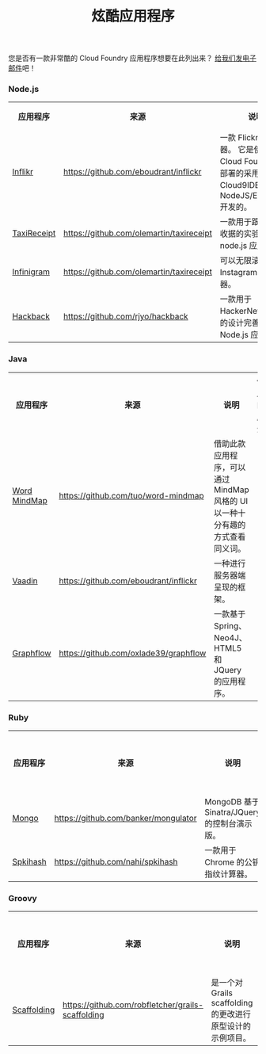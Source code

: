 ﻿---
title: 炫酷应用程序

description: Cloud Foundry 上的炫酷应用程序

tags:
    - 样例

    - 示例

---

您是否有一款非常酷的 Cloud Foundry 应用程序想要在此列出来？
[给我们发电子邮件](mailto:jacksonc@vmware.com)吧！


### Node.js

<table class="std">

<tr>

<th>应用程序</th>

<th>来源</th>

<th>说明</th>

<th>使用的服务</th>

</tr>

<tr>

<td><a href="http://inflickr.cloudfoundry.com/" target="
_blank">Inflikr</a></td>

<td><a href="https://github.com/eboudrant/inflickr" target="
_blank">https://github.com/eboudrant/inflickr</a></td>

<td>一款 Flickr 浏览器。
它是使用 Cloud Foundry 上部署的采用 Cloud9IDE 的 NodeJS/ExpressJS 开发的。</td>

<td></td>

</tr>

<tr>

<td><a href="http://taxireceipt.cloudfoundry.com/" target="
_blank">TaxiReceipt</a></td>

<td><a href="https://github.com/olemartin/taxireceipt" target="
_blank">https://github.com/olemartin/taxireceipt</a></td>

<td>一款用于跟踪出租车收据的实验性 node.js 应用程序。</td>

<td>MongoDB</td>

</tr>

<tr>

<td><a href="http://infinigram.cloudfoundry.com" target="
_blank">Infinigram</a></td>

<td><a href="https://github.com/olemartin/taxireceipt" target="
_blank">https://github.com/olemartin/taxireceipt</a></td>

<td>可以无限滚动的 Instagram 图片查看器。</td>

<td></td>

</tr>

<tr>

<td><a href="http://hackback.cloudfoundry.com" target="
_blank">Hackback</a></td>

<td><a href="https://github.com/rjyo/hackback" target="
_blank">https://github.com/rjyo/hackback</a></td>

<td>一款用于 HackerNews 链接的设计完善的 Node.js 应用程序。</td>

<td></td>

</tr>

</table>



### Java

<table class="std">

<tr>

<th>应用程序</th>

<th>来源</th>

<th>说明</th>

<th>使用的服务</th>

</tr>

<tr>

<td><a href="http://word-mindmap.cloudfoundry.com/" target="
_blank">Word MindMap</a></td>

<td><a href="https://github.com/tuo/word-mindmap" target="
_blank">https://github.com/tuo/word-mindmap</a></td>

<td>借助此款应用程序，可以通过 MindMap 风格的 UI 以一种十分有趣的方式查看同义词。</td>

<td></td>

</tr>

<tr>

<td><a href="http://vaadin.cloudfoundry.com/" target="
_blank">Vaadin</a></td>

<td><a href="https://github.com/eboudrant/inflickr" target="
_blank">https://github.com/eboudrant/inflickr</a></td>

<td>一种进行服务器端呈现的框架。</td>

<td></td>

</tr>

<tr>

<td><a href="http://graphflow.cloudfoundry.com/" target="
_blank">Graphflow</a></td>

<td><a href="https://github.com/oxlade39/graphflow" target="
_blank">https://github.com/oxlade39/graphflow</a></td>

<td>一款基于 Spring、Neo4J、HTML5 和 JQuery 的应用程序。</td>

<td></td>

</tr>

</table>




### Ruby

<table class="std">

<tr>

<th>应用程序</th>

<th>来源</th>

<th>说明</th>

<th>使用的服务</th>

</tr>

<tr>

<td><a href="http://mongo.cloudfoundry.com/" target="
_blank">Mongo</a></td>

<td><a href="https://github.com/banker/mongulator" target="
_blank">https://github.com/banker/mongulator</a></td>

<td>MongoDB 基于 Sinatra/JQuery 的控制台演示版。</td>

<td></td>

</tr>

<tr>

<td><a href="http://spkihash.cloudfoundry.com/" target="
_blank">Spkihash</a></td>

<td><a href="https://github.com/nahi/spkihash" target="
_blank">https://github.com/nahi/spkihash</a></td>

<td>一款用于 Chrome 的公钥指纹计算器。</td>

<td></td>

</tr>

</table>




### Groovy

<table class="std">

<tr>

<th>应用程序</th>

<th>来源</th>

<th>说明</th>

<th>使用的服务</th>

</tr>

<tr>

<td><a href="http://scaffolding.cloudfoundry.com/" target="
_blank">Scaffolding</a></td>

<td><a href="https://github.com/robfletcher/grails-scaffolding" target="
_blank">https://github.com/robfletcher/grails-scaffolding</a></td>

<td>是一个对 Grails scaffolding 的更改进行原型设计的示例项目。</td>

<td></td>

</tr>

</table>












